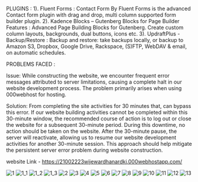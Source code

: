 PLUGINS :
1). Fluent Forms : Contact Form By Fluent Forms is the advanced Contact form plugin with drag and drop, multi column supported form builder plugin.
2). Kadence Blocks – Gutenberg Blocks for Page Builder Features : Advanced Page Building Blocks for Gutenberg. Create custom column layouts, backgrounds, dual buttons, icons etc.
3). UpdraftPlus - Backup/Restore : Backup and restore: take backups locally, or backup to Amazon S3, Dropbox, Google Drive, Rackspace, (S)FTP, WebDAV & email, on automatic schedules.



PROBLEMS FACED :

Issue:
While constructing the website, we encounter frequent error messages attributed to server limitations, causing a complete halt in our website development process. The problem primarily arises when using 000webhost for hosting.

Solution:
From completing the site activities for 30 minutes that, can bypass this error. If our website building activities cannot be completed within this 30-minute window, the recommended course of action is to log out or close the website for a subsequent 30-minute period. During this downtime, no action should be taken on the website. After the 30-minute pause, the server will reactivate, allowing us to resume our website development activities for another 30-minute session. This approach should help mitigate the persistent server error problem during website construction.

website Link - https://21002223wijewardhanardkj.000webhostapp.com/


![1](https://github.com/kjananga99/wordpress-website/assets/136483747/cf9b47c2-1f87-4eac-aa5d-f9039a2f17d0)
![1_1](https://github.com/kjananga99/wordpress-website/assets/136483747/142f1238-5578-44a7-8b76-ba0026c88470)
![1_2](https://github.com/kjananga99/wordpress-website/assets/136483747/aa12de89-0c0a-4325-978f-2d4db85b4dc6)
![1_3](https://github.com/kjananga99/wordpress-website/assets/136483747/5bbf306e-e185-48d2-bfde-b0f44ffa6df1)
![2](https://github.com/kjananga99/wordpress-website/assets/136483747/aea8bbb6-aa9b-47be-96a5-1c8d2850f55a)
![3](https://github.com/kjananga99/wordpress-website/assets/136483747/2cca9b42-8609-42d6-8902-f00b824960fc)
![4](https://github.com/kjananga99/wordpress-website/assets/136483747/162b8c36-4e16-44e3-bd19-5f7653780aef)
![5](https://github.com/kjananga99/wordpress-website/assets/136483747/d2dc5142-77f3-4660-b957-c1a442d092b3)
![6](https://github.com/kjananga99/wordpress-website/assets/136483747/bdc9fe09-eb79-49c5-ba60-e131c55c825e)
![7](https://github.com/kjananga99/wordpress-website/assets/136483747/948e32c0-6749-42e0-96e3-27b5d0a455f8)
![8](https://github.com/kjananga99/wordpress-website/assets/136483747/b807ad17-d253-4e6f-b8eb-4d8635d0dd7e)
![9](https://github.com/kjananga99/wordpress-website/assets/136483747/7c1cb583-cfb6-4622-bfaf-5ac039506ef8)
![10](https://github.com/kjananga99/wordpress-website/assets/136483747/6def3a0f-553c-433b-987a-d360902665fd)
![11](https://github.com/kjananga99/wordpress-website/assets/136483747/5b03e3ff-9831-4752-b42e-60b444c35aa5)
![12](https://github.com/kjananga99/wordpress-website/assets/136483747/8919e47b-b1ef-45ce-a856-44c873ec4fbf)
![13](https://github.com/kjananga99/wordpress-website/assets/136483747/f6e9cf84-c5fa-4ff7-9268-20cbf8f06315)

